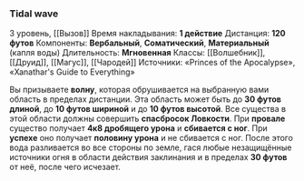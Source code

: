 ### Tidal wave
3 уровень, [[Вызов]]
Время накладывания: **1 действие**
Дистанция: **120 футов**
Компоненты: **Вербальный**, **Соматический**, **Материальный** (капля воды)
Длительность: **Мгновенная**
Классы: [[Волшебник]], [[Друид]], [[Магус]], [[Чародей]]
Источники: «Princes of the Apocalypse», «Xanathar's Guide to Everything»

Вы призываете **волну**, которая обрушивается на выбранную вами область в пределах дистанции. Эта область может быть до **30 футов длиной**, до **10 футов шириной** и до **10 футов высотой**. Все существа в этой области должны совершить **спасбросок Ловкости**. При **провале** существо получает **4к8 дробящего урона** и **сбивается с ног**. При **успехе** оно получает **половину урона** и не сбивается с ног. После этого вода разливается во все стороны по земле, гася любые незащищённые источники огня в области действия заклинания и в пределах **30 футов** от неё, после чего исчезает.